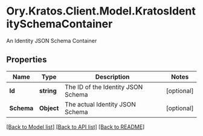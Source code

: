 # Ory.Kratos.Client.Model.KratosIdentitySchemaContainer
An Identity JSON Schema Container

## Properties

Name | Type | Description | Notes
------------ | ------------- | ------------- | -------------
**Id** | **string** | The ID of the Identity JSON Schema | [optional] 
**Schema** | **Object** | The actual Identity JSON Schema | [optional] 

[[Back to Model list]](../README.md#documentation-for-models) [[Back to API list]](../README.md#documentation-for-api-endpoints) [[Back to README]](../README.md)

